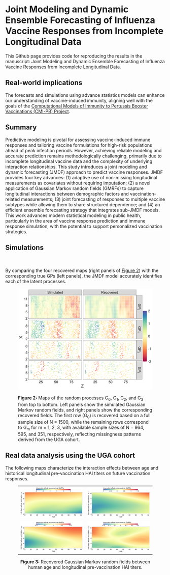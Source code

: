 # Joint Modeling and Dynamic Ensemble Forecasting of Influenza Vaccine Responses from Incomplete Longitudinal Data

This Github page provides code for reproducing the results in the manuscript: Joint Modeling and Dynamic Ensemble Forecasting of Influenza Vaccine Responses from Incomplete Longitudinal Data.

## Real-world implications
The forecasts and simulations using advance statistics models can enhance our understanding of vaccine-induced immunity, aligning well with the goals of the [Computational Models of Immunity to Pertussis Booster Vaccinations (CMI-PB) Project](https://www.cmi-pb.org/blog/prediction-challenge-overview/).
## Summary
Predictive modeling is pivotal for assessing vaccine-induced immune responses and tailoring vaccine formulations for high-risk populations ahead of peak infection periods.
However, achieving reliable modeling and accurate prediction remains methodologically challenging, primarily due to incomplete longitudinal vaccine data and the complexity of underlying interaction relationships. This study introduces a joint modeling and dynamic forecasting (JMDF) approach to predict vaccine responses. JMDF provides four key advances: (1) adaptive use of non-missing longitudinal measurements as covariates without requiring imputation; (2) a novel application of Gaussian Markov random fields (GMRFs) to capture longitudinal interactions between demographic factors and vaccination-related measurements; (3) joint forecasting of responses to multiple vaccine subtypes while allowing them to share structured dependence; and (4) an efficient ensemble forecasting strategy that integrates sub-JMDF models. This work advances modern statistical modeling in public health, particularly in the area of vaccine response prediction and immune response simulation, with the potential to support personalized vaccination strategies.


## Simulations
<!-- The estimates of the nonlinear function closely match the true function and remain remarkably robust across several different choices of the number of knots used in the RW2 approximation, as shown in <a href="#Figure3">Figure 1</a>. 
<figure id="Figure1">
  <table align="center">
    <tr>
      <td><img src="./figure/simFig1.jpg" width="800px"></td>
    </tr>
  </table>
  <figcaption align="center">
    <strong>Figure 1:</strong> Estimated smoothing functions using different numbers of knots in the RW2 approximation when N = 1,500.
  </figcaption>
</figure>
-->

<br><br>
By comparing the four recovered maps (right panels of <a href="#Figure3">Figure 2</a>) with the corresponding true GPs (left panels), the JMDF model accurately identifies each of the latent processes.
<figure id="Figure2">
    <p align="center">
  <img src="./figure/simFig2.jpg" width="600px">
  </p>
  <figcaption>
  <strong>Figure 2:</strong> Maps of the random processes G<sub>0</sub>, G<sub>1</sub>, G<sub>2</sub>, and G<sub>3</sub> from top to bottom. Left panels show the simulated Gaussian Markov random fields, and right panels show the corresponding recovered fields. The first row (G<sub>0</sub>) is recovered based on a full sample size of N = 1500, while the remaining rows correspond to G<sub>m</sub> for m = 1, 2, 3, with available sample sizes of N = 964, 595, and 351, respectively, reflecting missingness patterns derived from the UGA cohort.
  </figcaption>
</figure>

## Real data analysis using the UGA cohort
The following maps characterize the interaction effects between age and historical longitudinal pre-vaccination HAI titers on future vaccination responses.
<figure id="Figure3">
  <table align="center">
    <tr>
      <td><img src="./figure/Fig2_1.jpg" width="500px"></td>
      <td><img src="./figure/Fig2_2.jpg" width="500px"></td>
    </tr>
    <tr>
      <td><img src="./figure/Fig2_3.jpg" width="500px"></td>
      <td><img src="./figure/Fig2_4.jpg" width="500px"></td>
    </tr>
  </table>
  <figcaption align="center">
    <strong>Figure 3:</strong> Recovered Gaussian Markov random fields between human age and longitudinal pre-vaccination HAI titers.
  </figcaption>
</figure>
